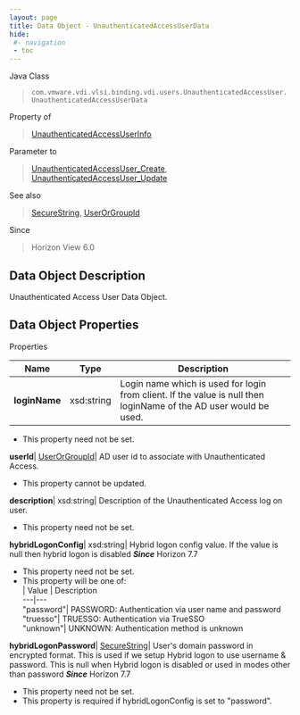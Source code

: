 ```yaml
---
layout: page
title: Data Object - UnauthenticatedAccessUserData
hide:
 #- navigation
 - toc
---
```






Java Class  
> `com.vmware.vdi.vlsi.binding.vdi.users.UnauthenticatedAccessUser.UnauthenticatedAccessUserData`

Property of  
> [UnauthenticatedAccessUserInfo](vdi.users.UnauthenticatedAccessUser.UnauthenticatedAccessUserInfo.md#field_detail)

Parameter to  
> [UnauthenticatedAccessUser_Create](vdi.users.UnauthenticatedAccessUser.md#create), [UnauthenticatedAccessUser_Update](vdi.users.UnauthenticatedAccessUser.md#update)

See also  
> [SecureString](vdi.util.SecureString.md), [UserOrGroupId](vdi.entity.UserOrGroupId.md)

Since  
> Horizon View 6.0


## Data Object Description 

Unauthenticated Access User Data Object. 

## Data Object Properties

Properties

Name |  Type |  Description   
---|---|---  
**loginName**|  xsd:string|  Login name which is used for login from client. If the value is null then loginName of the AD user would be used.   


 * This property need not be set.

  
**userId**| [UserOrGroupId](vdi.entity.UserOrGroupId.md)|  AD user id to associate with Unauthenticated Access.   


 * This property cannot be updated.

  
**description**|  xsd:string|  Description of the Unauthenticated Access log on user.   


 * This property need not be set.

  
**hybridLogonConfig**|  xsd:string|  Hybrid logon config value. If the value is null then hybrid logon is disabled  **_Since_** Horizon 7.7  


 * This property need not be set.
  * This property will be one of:  
|  Value |  Description   
---|---  
"password"| PASSWORD: Authentication via user name and password  
"truesso"| TRUESSO: Authentication via TrueSSO  
"unknown"| UNKNOWN: Authentication method is unknown  

  
**hybridLogonPassword**| [SecureString](vdi.util.SecureString.md)|  User's domain password in encrypted format. This is used if we setup Hybrid logon to use username & password. This is null when Hybrid logon is disabled or used in modes other than password  **_Since_** Horizon 7.7  


 * This property need not be set.
  * This property is required if hybridLogonConfig is set to "password".

  
  

  

